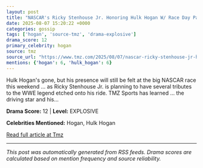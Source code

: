 ```yaml
---
layout: post
title: "NASCAR's Ricky Stenhouse Jr. Honoring Hulk Hogan W/ Race Day Paint Job, Decal"
date: 2025-08-07 15:20:22 +0000
categories: gossip
tags: ['hogan', 'source-tmz', 'drama-explosive']
drama_score: 12
primary_celebrity: hogan
source: tmz
source_url: "https://www.tmz.com/2025/08/07/nascar-ricky-stenhouse-jr-honoring-hulk-hogan-decal-paint-job/"
mentions: {'hogan': 6, 'hulk_hogan': 6}
---
```


Hulk Hogan's gone, but his presence will still be felt at the big NASCAR race this weekend ... as Ricky Stenhouse Jr. is planning to have several tributes to the WWE legend etched onto his ride. TMZ Sports has learned ... the driving star and his&hellip;

**Drama Score:** 12 | **Level:** EXPLOSIVE

**Celebrities Mentioned:** Hogan, Hulk Hogan

[Read full article at Tmz](https://www.tmz.com/2025/08/07/nascar-ricky-stenhouse-jr-honoring-hulk-hogan-decal-paint-job/)

---
*This post was automatically generated from RSS feeds. Drama scores are calculated based on mention frequency and source reliability.*
